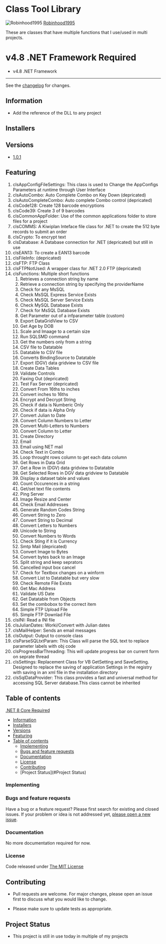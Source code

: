 # Class Tool Library

![Robinhood1995](Favicon.ico)
[Robinhood1995](https://www.sflservicellc.com)

These are classes that have multiple functions that I use/used in multi projects.

# v4.8 .NET Framework Required

- v4.8 .NET Framework

---------------------------------------

See the [changelog](CHANGELOG.md) for changes.

## Information

- Add the reference of the DLL to any project

## Installers

## Versions

- [1.0.1](VERSION)

## Featuring

1. clsAppConfigFileSettings: This class is used to Change the AppConfigs Parameters at runtime through User Interface
2. clsAutoCombo: Auto Complete Combo on Key Down (depricated)
3. clsAutoCompleteCombo: Auto complete Combo control (depricated)
4. clsCode128: Create 128 barcode encryptions
5. clsCode39: Create 3 of 9 barcodes
6. clsCommonAppFolder: Use of the common applications folder to store files for a project
7. clsCOMMS: A Kiwiplan Inteface file class for .NET to create the 512 byte records to submit an order
8. clsCrypto: To encrypt text
9. clsDatabase: A Database connection for .NET (depricated) but still in use
10. clsEAN13: To create a EAN13 barcode
11.	clsFileInfo: (depricated)
12.	clsFTP: FTP Class
13. clsFTPNotUsed: A wrapper class for .NET 2.0 FTP (depricated)
14. clsFunctions: Multiple short functions
	1. Retrieves a connection string by name
	2. Retrieve a connection string by specifying the providerName
	3. Check for any MsSQL
	4. Check MsSQL Express Service Exists
	5. Check MsSQL Server Service Exists
	6. Check MySQL Database Exists
	7. Check for MsSQL Database Exists
	8. Get Parameter out of a infparameter table (custom)
	9. Export DataGridView to CSV
	10. Get Age by DOB
	11.	Scale and Imaage to a certain size
	12.	Run SQLSMD command
	13.	Get the numbers only from a string
	14.	CSV file to Datatable
	15.	Datatable to CSV file
	16.	Converts BindingSource to Datatable
	17.	Export (DGV) data gridview to CSV file
	18.	Create Data Tables
	19. Validate Controls
	20.	Faxing Out (depricated)
	21.	Test Fax Server (depricated)
	22.	Convert From 16ths to inches
	23.	Convert inches to 16ths
	24.	Encrypt and Decrypt String
	25. Check if data is Numberic Only
	26.	Check if data is Alpha Only
	27.	Convert Julian to Date
	28.	Convert Column Numbers to Letter 
	29.	Convert Multi-Letters to Numbers
	30.	Convert Column to Letter
	31.	Create Directory
	32.	Email
	33.	Email using NET mail
	34.	Check Text in Combo
	35.	Loop throught rows column to get each data column
	36.	Get Rows in Data Grid
	37.	Get a Row in (DGV) data gridview to Datatable
	38. Get Selected Rows in DGV data gridview to Datatable
	39.	Display a dataset table and values
	40.	Count Occurences in a string
	41.	Get/set text file contents
	42.	Ping Server
	43.	Image Resize and Center
	44.	Check Email Addresses
	45.	Generate Random Codes String
	46.	Convert String to Zero
	47.	Convert String to Decimal
	48.	Convert Letters to Numbers
	49.	Unicode to String
	50.	Convert Numbers to Words
	51.	Check Sting if it is Currency
	52.	Smtp Mail (depricated)
	53.	Convert Image to Bytes
	54.	Convert bytes back to an Image
	55.	Split string and keep seprators
	56.	Cancelled input box cancel
	57.	Check for Textbox changes on a winform 
	58.	Convert List to Datatable but very slow
	59.	Check Remote File Exists
	60.	Get Mac Address
	61.	Validate US Date
	62.	Get Datatable from Objects
	63.	Set the combobox to the correct item
	64.	Simple FTP Upload File
	65.	Simple FTP Downlad File
15.	clsINI: Read a INI file
16.	clsJulianDates: Worki/Convert with Julian dates
17.	clsMailHelper: Sends an email messages
18.	clsOutput: Output to console class
19. clsParseSQLtxtParam: This Class will parse the SQL text to replace parameter labels with obj code
20.	clsProgressBarThreading: This will update progress bar on current form on seprate thread
21. clsSettings: Replacement Class for VB GetSetting and SaveSetting. Designed to replace the saving of application Settings in the registry with saving in an xml file in the installation directory
22. clsSqlDataProvider: This class provides a fast and universal method for accessing SQL Server database.This class cannot be inherited


## Table of contents

 [.NET 8 Core Required](#.NET-8-Core-Required)
  - [Information](#information)
  - [Installers](#installers)
  - [Versions](#versions)
  - [Featuring](#featuring)
  - [Table of contents](#table-of-contents)
    - [Implementing](#implementing)
    - [Bugs and feature requests](#bugs-and-feature-requests)
    - [Documentation](#documentation)
    - [License](#license)
	- [Contributing](#Contributing)
	- [Project Status](#Project Status)

### Implementing

### Bugs and feature requests

Have a bug or a feature request? Please first search for existing and closed issues. If your problem or idea is not addressed yet, [please open a new issue](https://github.com/SFLServicesLLC/KSTool/issues/new).

### Documentation

No more documentation required for now.

### License

Code released under [The MIT License](LICENSE)

## Contributing

- Pull requests are welcome. For major changes, please open an issue first to discuss what you would like to change.

- Please make sure to update tests as appropriate.

## Project Status

- This project is still in use today in multiple of my projects